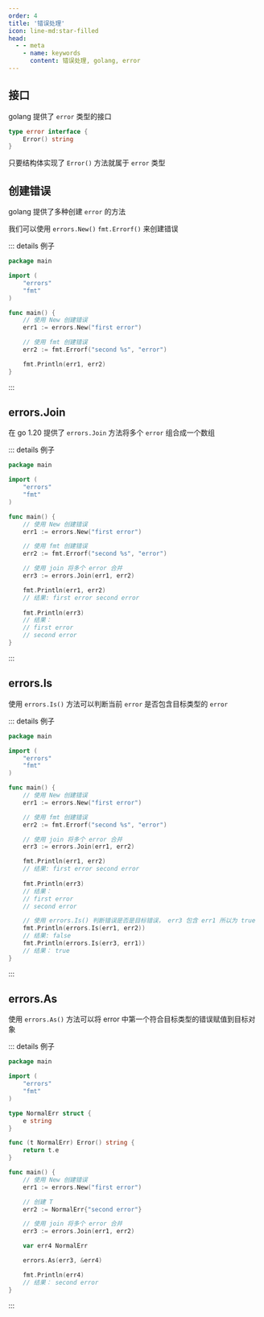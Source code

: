 ```yaml
---
order: 4
title: '错误处理'
icon: line-md:star-filled
head:
  - - meta
    - name: keywords
      content: 错误处理, golang, error
---
```


## 接口

golang 提供了 `error` 类型的接口

```go
type error interface {
    Error() string
}
```

只要结构体实现了 `Error()` 方法就属于 `error` 类型

## 创建错误

golang 提供了多种创建 `error` 的方法

我们可以使用 `errors.New()`  `fmt.Errorf()` 来创建错误

::: details 例子

```go
package main

import (
	"errors"
	"fmt"
)

func main() {
    // 使用 New 创建错误
	err1 := errors.New("first error")

    // 使用 fmt 创建错误
	err2 := fmt.Errorf("second %s", "error")

	fmt.Println(err1, err2)
}

```

:::

## errors.Join

在 go 1.20 提供了 `errors.Join` 方法将多个 `error` 组合成一个数组

::: details 例子

```go
package main

import (
	"errors"
	"fmt"
)

func main() {
	// 使用 New 创建错误
	err1 := errors.New("first error")

	// 使用 fmt 创建错误
	err2 := fmt.Errorf("second %s", "error")

	// 使用 join 将多个 error 合并
	err3 := errors.Join(err1, err2)

	fmt.Println(err1, err2) 
	// 结果: first error second error
	
	fmt.Println(err3) 
	// 结果： 
	// first error
	// second error
}
```

:::

## errors.Is

使用 `errors.Is()` 方法可以判断当前 `error` 是否包含目标类型的 `error`

::: details 例子

```go
package main

import (
	"errors"
	"fmt"
)

func main() {
	// 使用 New 创建错误
	err1 := errors.New("first error")

	// 使用 fmt 创建错误
	err2 := fmt.Errorf("second %s", "error")

	// 使用 join 将多个 error 合并
	err3 := errors.Join(err1, err2)

	fmt.Println(err1, err2) 
	// 结果: first error second error
	
	fmt.Println(err3) 
	// 结果： 
	// first error
	// second error

	// 使用 errors.Is() 判断错误是否是目标错误， err3 包含 err1 所以为 true
	fmt.Println(errors.Is(err1, err2))
	// 结果: false
	fmt.Println(errors.Is(err3, err1))
	// 结果： true
}
```

:::

## errors.As

使用 `errors.As()` 方法可以将 error 中第一个符合目标类型的错误赋值到目标对象

::: details 例子

```go
package main

import (
	"errors"
	"fmt"
)

type NormalErr struct {
	e string
}

func (t NormalErr) Error() string {
	return t.e
}

func main() {
	// 使用 New 创建错误
	err1 := errors.New("first error")

	// 创建 T
	err2 := NormalErr{"second error"}

	// 使用 join 将多个 error 合并
	err3 := errors.Join(err1, err2)

	var err4 NormalErr

	errors.As(err3, &err4)

	fmt.Println(err4)
	// 结果： second error
}
```

:::